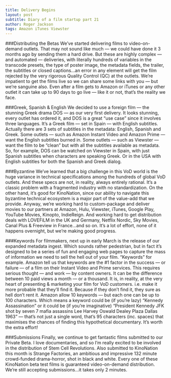 ```yaml
---
title: Delivery Begins
layout: post
subtitle: Diary of a film startup part 21
author: Roger Jackson
tags: Amazon iTunes Viewster
---
```

###Distributing the Betas
We’ve started delivering films to video-on-demand outlets. That may not sound like much — we could have done it 3 months ago by sending them a hard drive. But these are highly complex — and automated — deliveries, with literally hundreds of variables in the transcode presets, the type of poster image, the metadata fields, the trailer, the subtitles or closed captions…an error in any element will get the film rejected by the very rigorous Quality Control (QC) at the outlets. We’re impatient to get the films live so we can share some links with you — but we’re sanguine also. Even after a film gets to Amazon or iTunes or any other outlet it can take up to 90 days to go live — like it or not, that’s the reality we face.

###Greek, Spanish & English
We decided to use a foreign film — the stunning Greek drama DOS — as our very first delivery. It looks stunning, every outlet has ordered it, and DOS is a great “use case” since it involves three languages. It’s a Greek film — set in Spain — with English subtitles. Actually there are 3 sets of subtitles in the metadata: English, Spanish and Greek. Some outlets — such as Amazon Instant Video and Amazon Prime — want the English subtitles burned in. Some outlets — such as Viewster — want the film to be “clean” but with all the subtitles available as metadata. So, for example, DOS can be watched on Viewster in Spain, with just Spanish subtitles when characters are speaking Greek. Or in the USA with English subtitles for both the Spanish and Greek dialog.

###Byzantine
We’ve learned that a big challenge in this VoD world is the huge variance in technical specifications among the hundreds of global VoD outlets. And these specs are not, in reality, always entirely rational. It’s a classic problem with a fragmented industry with no standardization. On the other hand, it’s good for KinoNation, since our ability to navigate this byzantine technical ecosystem is a major part of the value-add that we provide. Anyway, we’re working hard to custom-package and deliver movies to our partners at Amazon, Hulu, Viewster, iTunes, Google Play, YouTube Movies, Kinopto, IndieReign. And working hard to get distribution deals with LOVEFiLM in the UK and Germany, Netflix Nordic, Sky Movies, Canal Plus & Freeview in France…and so on. It’s a lot of effort, none of it happens overnight, but we’re making good progress.

###Keywords
For filmmakers, next up in early March is the release of our expanded metadata ingest. Which sounds rather pedestrian, but in fact it’s designed to be a series of fun and engaging web pages to capture the mass of information we need to sell the hell out of your film. “Keywords” for example. Amazon tell us that keywords are the #1 factor in the success — or failure — of a film on their Instant Video and Prime services. This requires serious thought — and work — by content owners. It can be the difference between 10 paid views a month — or a thousand. It is, in reality, at the very heart of presenting & marketing your film for VoD customers. i.e. make it more probable that they’ll find it. Because if they don’t find it, they sure as hell don’t rent it. Amazon allow 10 keywords — but each one can be up to 100 characters. Which means a keyword could be (if you’re lazy) “Kennedy Assassination” or it could be (if you’re imaginative) “President Kennedy JFK shot by seven 7 mafia assassins Lee Harvey Oswald Dealey Plaza Dallas 1963” — that’s not just a single word, that’s 95 characters (inc. spaces) that maximises the chances of finding this hypothetical documentary. It’s worth the extra effort!

###Submissions
Finally, we continue to get fantastic films submitted to our Private Beta. I love documentaries, and so I’m really excited to be involved in the distribution of Stem Cell Revolutions. Also submitted to KinoNation this month is Strange Factories, an ambitious and impressive 132 minute crowd-funded drama-horror, shot in black and white. Every one of these KinoNation beta test films is guaranteed video-on-demand distribution. We’re still accepting submissions…it takes only 2 minutes.
